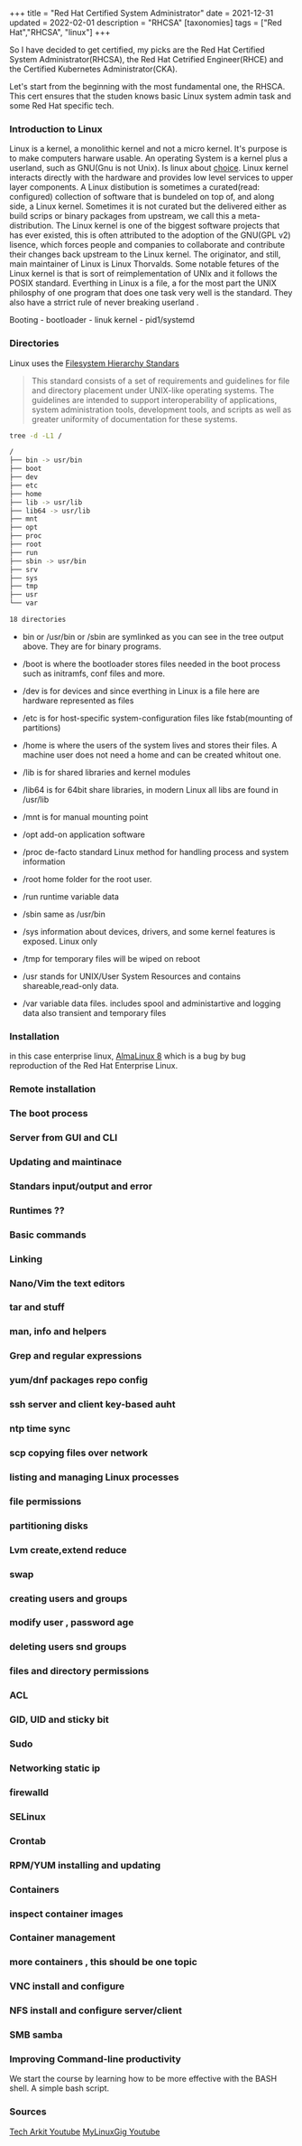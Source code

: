+++
title = "Red Hat Certified System Administrator"
date = 2021-12-31
updated = 2022-02-01
description = "RHCSA"
[taxonomies]
tags = ["Red Hat","RHCSA", "linux"]
+++

So I have decided to get certified, my picks are the Red Hat Certified System Administrator(RHCSA), the Red Hat Cetrified Engineer(RHCE) and the Certified Kubernetes Administrator(CKA).

Let's start from the beginning with the most fundamental one, the RHSCA. This cert ensures that the studen knows basic Linux system admin task and some Red Hat specific tech.

### Introduction to Linux

Linux is a kernel, a monolithic kernel and not a micro kernel. It's purpose is to make computers harware usable. An operating System is a kernel plus a userland, such as GNU(Gnu is not Unix). Is linux about [choice](http://www.islinuxaboutchoice.com/).
Linux kernel interacts directly with the hardware and provides low level services to upper layer components.
A Linux distibution is sometimes a curated(read: configured) collection of software that is bundeled on top of, and along side, a Linux kernel. Sometimes it is not curated but the delivered either as build scrips or binary packages from upstream, we call this a meta-distribution. The Linux kernel is one of the biggest software projects that has ever existed, this is often attributed to the adoption of the GNU(GPL v2) lisence, which forces people and companies to collaborate and contribute their changes back upstream to the Linux kernel. The originator, and still, main maintainer of Linux is Linux Thorvalds. Some notable fetures of the Linux kernel is that is sort of reimplementation of UNIx and it follows the POSIX standard. Everthing in Linux is a file, a for the most part the UNIX philosphy of one program that does one task very well is the standard. They also have a strrict rule of never breaking userland .

Booting - bootloader - linuk kernel - pid1/systemd

### Directories
Linux uses the [Filesystem Hierarchy Standars](https://refspecs.linuxfoundation.org/FHS_3.0/fhs/index.html)

>This standard consists of a set of requirements and guidelines for file and directory placement under UNIX-like operating systems. The guidelines are intended to support interoperability of applications, system administration tools, development tools, and scripts as well as greater uniformity of documentation for these systems.

```sh
tree -d -L1 /

/
├── bin -> usr/bin
├── boot
├── dev
├── etc
├── home
├── lib -> usr/lib
├── lib64 -> usr/lib
├── mnt
├── opt
├── proc
├── root
├── run
├── sbin -> usr/bin
├── srv
├── sys
├── tmp
├── usr
└── var

18 directories
```

* bin or /usr/bin or /sbin are symlinked as you can see in the tree output above. They are for binary programs. 

* /boot is where the bootloader stores files needed in the boot process such as initramfs, conf files and more.

* /dev is for devices and since everthing in Linux is a file here are hardware represented as files

* /etc is for host-specific system-configuration files like fstab(mounting of partitions)

* /home is where the users of the system lives and stores their files. A machine user does not need a home and can be created whitout one.

* /lib is for shared libraries and kernel modules

* /lib64 is for 64bit share libraries, in modern Linux all libs are found in /usr/lib

* /mnt is for manual mounting point

* /opt add-on application software

* /proc de-facto standard Linux method for handling process and system information

* /root home folder for the root user.

* /run runtime variable data

* /sbin same as /usr/bin

* /sys information about devices, drivers, and some kernel features is exposed. Linux only

* /tmp for temporary files will be wiped on reboot

* /usr stands for UNIX/User System Resources and contains shareable,read-only data.

* /var variable data files. includes spool and administartive and logging data also transient and temporary files


### Installation 
in this case enterprise linux, [AlmaLinux 8](https://almalinux.org/) which is a bug by bug reproduction of the Red Hat Enterprise Linux.

### Remote installation

### The boot process
### Server from GUI and CLI
### Updating and maintinace
### Standars input/output and error
### Runtimes ??
### Basic commands
### Linking
### Nano/Vim the text editors
### tar and stuff
### man, info and helpers 
### Grep and regular expressions
### yum/dnf packages repo config
### ssh server and client key-based auht
### ntp time sync
### scp copying files over network
### listing and managing Linux processes
### file permissions
### partitioning disks
### Lvm create,extend reduce
### swap 
### creating users and groups
### modify user , password age
### deleting users snd groups
### files and directory permissions
### ACL 
### GID, UID and sticky bit
### Sudo
### Networking static ip
### firewalld 
### SELinux
### Crontab
### RPM/YUM installing and updating
### Containers
### inspect container images
### Container management
### more containers , this should be one topic
### VNC install and configure
### NFS install and configure server/client
### SMB samba




### Improving Command-line productivity


We start the course by learning how to be more effective with the BASH shell.
A simple bash script.


### Sources 
[Tech Arkit Youtube](https://www.youtube.com/watch?v=-wNfs5fRazI)
[MyLinuxGig Youtube](https://www.youtube.com/watch?v=3Qo5_Is0VsY)
